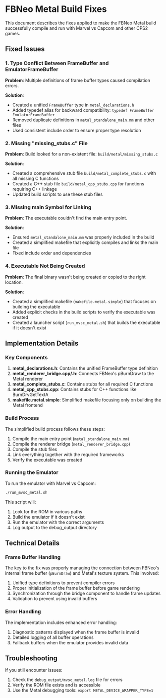 # FBNeo Metal Build Fixes

This document describes the fixes applied to make the FBNeo Metal build successfully compile and run with Marvel vs Capcom and other CPS2 games.

## Fixed Issues

### 1. Type Conflict Between FrameBuffer and EmulatorFrameBuffer

**Problem**: Multiple definitions of frame buffer types caused compilation errors.

**Solution**:
- Created a unified `FrameBuffer` type in `metal_declarations.h`
- Added typedef alias for backward compatibility: `typedef FrameBuffer EmulatorFrameBuffer`
- Removed duplicate definitions in `metal_standalone_main.mm` and other files
- Used consistent include order to ensure proper type resolution

### 2. Missing "missing_stubs.c" File

**Problem**: Build looked for a non-existent file: `build/metal/missing_stubs.c`

**Solution**: 
- Created a comprehensive stub file `build/metal_complete_stubs.c` with all missing C functions
- Created a C++ stub file `build/metal_cpp_stubs.cpp` for functions requiring C++ linkage
- Updated build scripts to use these stub files

### 3. Missing main Symbol for Linking

**Problem**: The executable couldn't find the main entry point.

**Solution**:
- Ensured `metal_standalone_main.mm` was properly included in the build
- Created a simplified makefile that explicitly compiles and links the main file
- Fixed include order and dependencies

### 4. Executable Not Being Created

**Problem**: The final binary wasn't being created or copied to the right location.

**Solution**:
- Created a simplified makefile (`makefile.metal.simple`) that focuses on building the executable
- Added explicit checks in the build scripts to verify the executable was created
- Created a launcher script (`run_mvsc_metal.sh`) that builds the executable if it doesn't exist

## Implementation Details

### Key Components

1. **metal_declarations.h**: Contains the unified FrameBuffer type definition
2. **metal_renderer_bridge.cpp/.h**: Connects FBNeo's pBurnDraw to the Metal renderer
3. **metal_complete_stubs.c**: Contains stubs for all required C functions
4. **metal_cpp_stubs.cpp**: Contains stubs for C++ functions like BurnDrvGetTextA
5. **makefile.metal.simple**: Simplified makefile focusing only on building the Metal frontend

### Build Process

The simplified build process follows these steps:

1. Compile the main entry point (`metal_standalone_main.mm`)
2. Compile the renderer bridge (`metal_renderer_bridge.cpp`)
3. Compile the stub files
4. Link everything together with the required frameworks
5. Verify the executable was created

### Running the Emulator

To run the emulator with Marvel vs Capcom:

```bash
./run_mvsc_metal.sh
```

This script will:
1. Look for the ROM in various paths
2. Build the emulator if it doesn't exist
3. Run the emulator with the correct arguments
4. Log output to the debug_output directory

## Technical Details

### Frame Buffer Handling

The key to the fix was properly managing the connection between FBNeo's internal frame buffer (`pBurnDraw`) and Metal's texture system. This involved:

1. Unified type definitions to prevent compiler errors
2. Proper initialization of the frame buffer before game rendering
3. Synchronization through the bridge component to handle frame updates
4. Validation to prevent using invalid buffers

### Error Handling

The implementation includes enhanced error handling:

1. Diagnostic patterns displayed when the frame buffer is invalid
2. Detailed logging of all buffer operations
3. Fallback buffers when the emulator provides invalid data

## Troubleshooting

If you still encounter issues:

1. Check the `debug_output/mvsc_metal.log` file for errors
2. Verify the ROM file exists and is accessible
3. Use the Metal debugging tools: `export METAL_DEVICE_WRAPPER_TYPE=1` 